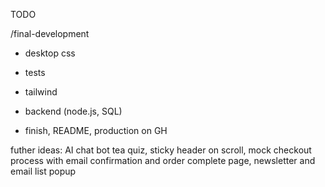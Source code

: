 TODO

/final-development
- desktop css

- tests
- tailwind
- backend (node.js, SQL)

- finish, README, production on GH

futher ideas:
AI chat bot tea quiz, sticky header on scroll, mock checkout process with email confirmation and order complete page, newsletter and email list popup